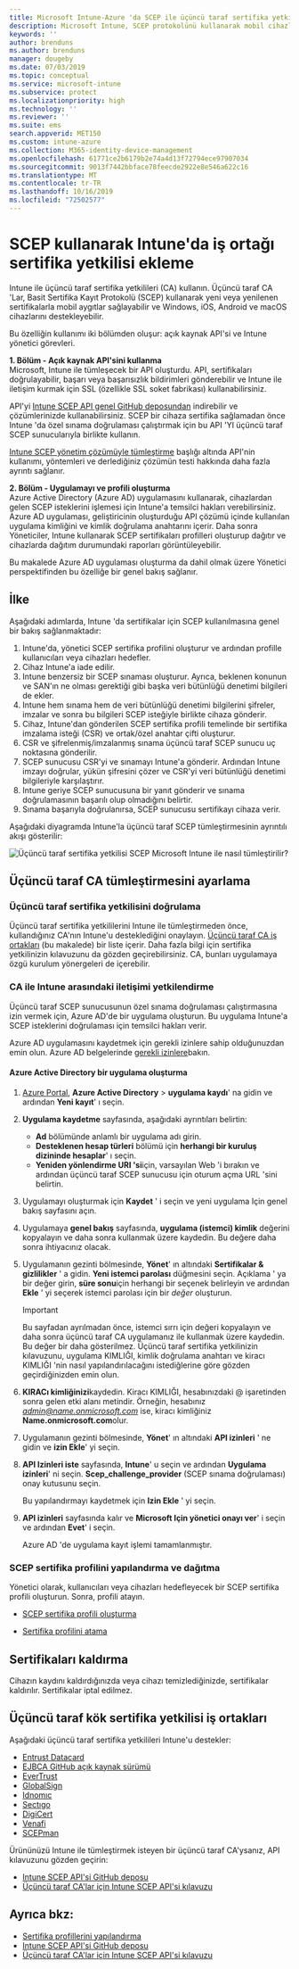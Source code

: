 ```yaml
---
title: Microsoft Intune-Azure 'da SCEP ile üçüncü taraf sertifika yetkilileri (CA) kullanma | Microsoft Docs
description: Microsoft Intune, SCEP protokolünü kullanarak mobil cihazlara sertifika vermek için bir satıcı veya üçüncü taraf sertifika yetkilisi (CA) ekleyebilirsiniz. Bu genel bakışta, bir Azure Active Directory (Azure AD) uygulaması Microsoft Intune'a sertifikaları doğrulamak için izinler verir. Ardından, sertifikaları vermek için SCEP sunucunuzun kurulumunda AAD uygulamasının uygulama kimliğini, kimlik doğrulama anahtarını ve kiracı kimliğini kullanın.
keywords: ''
author: brenduns
ms.author: brenduns
manager: dougeby
ms.date: 07/03/2019
ms.topic: conceptual
ms.service: microsoft-intune
ms.subservice: protect
ms.localizationpriority: high
ms.technology: ''
ms.reviewer: ''
ms.suite: ems
search.appverid: MET150
ms.custom: intune-azure
ms.collection: M365-identity-device-management
ms.openlocfilehash: 61771ce2b6179b2e74a4d13f72794ece97907034
ms.sourcegitcommit: 9013f7442bbface78feecde2922e8e546a622c16
ms.translationtype: MT
ms.contentlocale: tr-TR
ms.lasthandoff: 10/16/2019
ms.locfileid: "72502577"
---
```

# <a name="add-partner-certification-authority-in-intune-using-scep"></a>SCEP kullanarak Intune'da iş ortağı sertifika yetkilisi ekleme

Intune ile üçüncü taraf sertifika yetkilileri (CA) kullanın. Üçüncü taraf CA 'Lar, Basit Sertifika Kayıt Protokolü (SCEP) kullanarak yeni veya yenilenen sertifikalarla mobil aygıtlar sağlayabilir ve Windows, iOS, Android ve macOS cihazlarını destekleyebilir.

Bu özelliğin kullanımı iki bölümden oluşur: açık kaynak API'si ve Intune yönetici görevleri.

**1. Bölüm - Açık kaynak API'sini kullanma**  
Microsoft, Intune ile tümleşecek bir API oluşturdu. API, sertifikaları doğrulayabilir, başarı veya başarısızlık bildirimleri gönderebilir ve Intune ile iletişim kurmak için SSL (özellikle SSL soket fabrikası) kullanabilirsiniz.

API'yi [Intune SCEP API genel GitHub deposundan](https://github.com/Microsoft/Intune-Resource-Access/tree/develop/src/CsrValidation) indirebilir ve çözümlerinizde kullanabilirsiniz. SCEP bir cihaza sertifika sağlamadan önce Intune 'da özel sınama doğrulaması çalıştırmak için bu API 'YI üçüncü taraf SCEP sunucularıyla birlikte kullanın.

[Intune SCEP yönetim çözümüyle tümleştirme](scep-libraries-apis.md) başlığı altında API'nin kullanımı, yöntemleri ve derlediğiniz çözümün testi hakkında daha fazla ayrıntı sağlanır.

**2. Bölüm - Uygulamayı ve profili oluşturma**  
Azure Active Directory (Azure AD) uygulamasını kullanarak, cihazlardan gelen SCEP isteklerini işlemesi için Intune'a temsilci hakları verebilirsiniz. Azure AD uygulaması, geliştiricinin oluşturduğu API çözümü içinde kullanılan uygulama kimliğini ve kimlik doğrulama anahtarını içerir. Daha sonra Yöneticiler, Intune kullanarak SCEP sertifikaları profilleri oluşturup dağıtır ve cihazlarda dağıtım durumundaki raporları görüntüleyebilir.

Bu makalede Azure AD uygulaması oluşturma da dahil olmak üzere Yönetici perspektifinden bu özelliğe bir genel bakış sağlanır.

## <a name="overview"></a>İlke

Aşağıdaki adımlarda, Intune 'da sertifikalar için SCEP kullanılmasına genel bir bakış sağlanmaktadır:

1. Intune'da, yönetici SCEP sertifika profilini oluşturur ve ardından profille kullanıcıları veya cihazları hedefler.
2. Cihaz Intune'a iade edilir.
3. Intune benzersiz bir SCEP sınaması oluşturur. Ayrıca, beklenen konunun ve SAN'ın ne olması gerektiği gibi başka veri bütünlüğü denetimi bilgileri de ekler.
4. Intune hem sınama hem de veri bütünlüğü denetimi bilgilerini şifreler, imzalar ve sonra bu bilgileri SCEP isteğiyle birlikte cihaza gönderir.
5. Cihaz, Intune'dan gönderilen SCEP sertifika profili temelinde bir sertifika imzalama isteği (CSR) ve ortak/özel anahtar çifti oluşturur.
6. CSR ve şifrelenmiş/imzalanmış sınama üçüncü taraf SCEP sunucu uç noktasına gönderilir.
7. SCEP sunucusu CSR'yi ve sınamayı Intune'a gönderir. Ardından Intune imzayı doğrular, yükün şifresini çözer ve CSR'yi veri bütünlüğü denetimi bilgileriyle karşılaştırır.
8. Intune geriye SCEP sunucusuna bir yanıt gönderir ve sınama doğrulamasının başarılı olup olmadığını belirtir.  
9. Sınama başarıyla doğrulanırsa, SCEP sunucusu sertifikayı cihaza verir.

Aşağıdaki diyagramda Intune'la üçüncü taraf SCEP tümleştirmesinin ayrıntılı akışı gösterilir:

![Üçüncü taraf sertifika yetkilisi SCEP Microsoft Intune ile nasıl tümleştirilir?](./media/certificate-authority-add-scep-overview/scep-certificate-vendor-integration.png)

## <a name="set-up-third-party-ca-integration"></a>Üçüncü taraf CA tümleştirmesini ayarlama

### <a name="validate-third-party-certification-authority"></a>Üçüncü taraf sertifika yetkilisini doğrulama

Üçüncü taraf sertifika yetkililerini Intune ile tümleştirmeden önce, kullandığınız CA'nın Intune'u desteklediğini onaylayın. [Üçüncü taraf CA iş ortakları](#third-party-certification-authority-partners) (bu makalede) bir liste içerir. Daha fazla bilgi için sertifika yetkilinizin kılavuzunu da gözden geçirebilirsiniz. CA, bunları uygulamaya özgü kurulum yönergeleri de içerebilir.

### <a name="authorize-communication-between-ca-and-intune"></a>CA ile Intune arasındaki iletişimi yetkilendirme

Üçüncü taraf SCEP sunucusunun özel sınama doğrulaması çalıştırmasına izin vermek için, Azure AD'de bir uygulama oluşturun. Bu uygulama Intune'a SCEP isteklerini doğrulaması için temsilci hakları verir.

Azure AD uygulamasını kaydetmek için gerekli izinlere sahip olduğunuzdan emin olun. Azure AD belgelerinde [gerekli izinlere](https://docs.microsoft.com/azure/azure-resource-manager/resource-group-create-service-principal-portal#required-permissions)bakın.

#### <a name="create-an-application-in-azure-active-directory"></a>Azure Active Directory bir uygulama oluşturma  

1. [Azure Portal](https://portal.azure.com), **Azure Active Directory** > **uygulama kaydı**' na gidin ve ardından **Yeni kayıt**' ı seçin.  

2. **Uygulama kaydetme** sayfasında, aşağıdaki ayrıntıları belirtin:  
   - **Ad** bölümünde anlamlı bir uygulama adı girin.  
   - **Desteklenen hesap türleri** bölümü için **herhangi bir kuruluş dizininde hesaplar**' ı seçin.  
   - **Yeniden yönlendirme URI 'si**için, varsayılan Web 'i bırakın ve ardından üçüncü taraf SCEP sunucusu için oturum açma URL 'sini belirtin.  

3. Uygulamayı oluşturmak için **Kaydet** ' i seçin ve yeni uygulama Için genel bakış sayfasını açın.  

4. Uygulamaya **genel bakış** sayfasında, **uygulama (istemci) kimlik** değerini kopyalayın ve daha sonra kullanmak üzere kaydedin. Bu değere daha sonra ihtiyacınız olacak.  

5. Uygulamanın gezinti bölmesinde, **Yönet**' ın altındaki **Sertifikalar & gizlilikler** ' a gidin. **Yeni istemci parolası** düğmesini seçin. Açıklama ' ya bir değer girin, **süre sonu**için herhangi bir seçenek belirleyin ve ardından **Ekle** ' yi seçerek istemci parolası için bir *değer* oluşturun. 
   > [!IMPORTANT]  
   > Bu sayfadan ayrılmadan önce, istemci sırrı için değeri kopyalayın ve daha sonra üçüncü taraf CA uygulamanız ile kullanmak üzere kaydedin. Bu değer bir daha gösterilmez. Üçüncü taraf sertifika yetkilinizin kılavuzunu, uygulama KIMLIĞI, kimlik doğrulama anahtarı ve kiracı KIMLIĞI 'nin nasıl yapılandırılacağını istediğlerine göre gözden geçirdiğinizden emin olun.  

6. **KIRACı kimliğinizi**kaydedin. Kiracı KIMLIĞI, hesabınızdaki @ işaretinden sonra gelen etki alanı metindir. Örneğin, hesabınız *admin@name.onmicrosoft.com* ise, kiracı kimliğiniz **Name.onmicrosoft.com**olur.  

7. Uygulamanın gezinti bölmesinde, **Yönet**' ın altındaki **API izinleri** ' ne gidin ve **izin Ekle**' yi seçin.  

8. **API Izinleri iste** sayfasında, **Intune**' u seçin ve ardından **Uygulama izinleri**' ni seçin. **Scep_challenge_provider** (SCEP sınama doğrulaması) onay kutusunu seçin.  

   Bu yapılandırmayı kaydetmek için **Izin Ekle** ' yi seçin.  

9. **API izinleri** sayfasında kalır ve **Microsoft Için yönetici onayı ver**' i seçin ve ardından **Evet**' i seçin.  
   
   Azure AD 'de uygulama kayıt işlemi tamamlanmıştır.





### <a name="configure-and-deploy-a-scep-certificate-profile"></a>SCEP sertifika profilini yapılandırma ve dağıtma
Yönetici olarak, kullanıcıları veya cihazları hedefleyecek bir SCEP sertifika profili oluşturun. Sonra, profili atayın.

- [SCEP sertifika profili oluşturma](certificates-profile-scep.md#create-a-scep-certificate-profile)

- [Sertifika profilini atama](certificates-profile-scep.md#assign-the-certificate-profile)

## <a name="removing-certificates"></a>Sertifikaları kaldırma

Cihazın kaydını kaldırdığınızda veya cihazı temizlediğinizde, sertifikalar kaldırılır. Sertifikalar iptal edilmez.

## <a name="third-party-certification-authority-partners"></a>Üçüncü taraf kök sertifika yetkilisi iş ortakları
Aşağıdaki üçüncü taraf sertifika yetkilileri Intune'u destekler:

- [Entrust Datacard](https://info.entrustdatacard.com/pki-eval-tool)
- [EJBCA GitHub açık kaynak sürümü](https://github.com/agerbergt/intune-ejbca-connector)
- [EverTrust](https://evertrust.fr/en/products/)
- [GlobalSign](https://downloads.globalsign.com/acton/attachment/2674/f-6903f60b-9111-432d-b283-77823cc65500/1/-/-/-/-/globalsign-aeg-microsoft-intune-integration-guide.pdf)
- [Idnomıc](https://www.idnomic.com/)
- [Sectıgo](https://sectigo.com/products)
- [DigiCert](https://knowledge.digicert.com/tutorials/microsoft-intune.html)
- [Venafi](https://www.venafi.com/platform/enterprise-mobility)
- [SCEPman](https://azuremarketplace.microsoft.com/marketplace/apps/gluckkanja.scepman)

Ürününüzü Intune ile tümleştirmek isteyen bir üçüncü taraf CA'ysanız, API kılavuzunu gözden geçirin:

- [Intune SCEP API'si GitHub deposu](https://github.com/Microsoft/Intune-Resource-Access/tree/develop/src/CsrValidation)
- [Üçüncü taraf CA'lar için Intune SCEP API'si kılavuzu](scep-libraries-apis.md)

## <a name="see-also"></a>Ayrıca bkz:

- [Sertifika profillerini yapılandırma](certificates-scep-configure.md)
- [Intune SCEP API'si GitHub deposu](https://github.com/Microsoft/Intune-Resource-Access/tree/develop/src/CsrValidation)
- [Üçüncü taraf CA'lar için Intune SCEP API'si kılavuzu](scep-libraries-apis.md)
